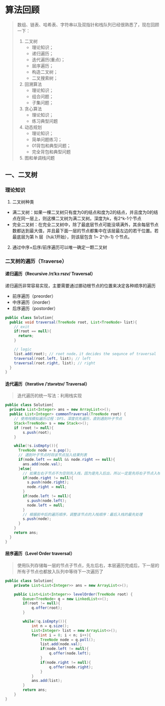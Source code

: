 # 算法回顾
> 数组、链表、哈希表、字符串以及双指针和栈队列已经很熟悉了，现在回顾一下：
> 1. 二叉树
>    - 理论知识；
>    - 递归遍历；
>    - 迭代遍历(重点)；
>    - 层序遍历；
>    - 构造二叉树；
>    - 二叉搜索树；
> 2. 回溯算法
>    - 理论知识；
>    - 组合问题；
>    - 子集问题；
> 3. 贪心算法
>    - 理论知识；
>    - 练习典型问题
> 4. 动态规划
>    - 理论知识；
>    - 简单问题练习；
>    - 01背包和典型问题；
>    - 完全背包和典型问题
> 5. 图和单调栈问题


## 一、二叉树
### 理论知识
1. 二叉树种类
 - 满二叉树：如果一棵二叉树只有度为0的结点和度为2的结点，并且度为0的结点在同一层上，则这棵二叉树为满二叉树。深度为k，有2^k-1个节点
 - 完全二叉树：在完全二叉树中，除了最底层节点可能没填满外，其余每层节点数都达到最大值，并且最下面一层的节点都集中在该层最左边的若干位置。若最底层为第 h 层（h从1开始），则该层包含 1~ 2^(h-1) 个节点。
2. 通过中序+后序/前序遍历可以唯一确定一颗二叉树

### 二叉树的遍历（Traverse）
#### 递归遍历（Recursive /rɪˈkɜːrsɪv/ Traversal）
递归遍历非常容易实现，主要需要通过挪动根节点的位置来决定各种顺序的遍历
- 前序遍历（preorder）
- 中序遍历（inorder）
- 后序遍历（postorder）

```java
public class Solution{
  public void traversal(TreeNode root, List<TreeNode> list){
    // exit
    if(root == null){
      return;
    }

    // logic
    list.add(root); // root node，it decides the sequnce of traversal
    traversal(root.left, list); // left
    traversal(root.right, list); // right
  }
}  
```

#### 迭代遍历（Iterative /ˈɪtərətɪv/ Traversal）
> 迭代遍历的统一写法：利用栈实现
```java
public class Solution{
  private List<Integer> ans = new ArrayList<>();
  public List<Integer> commonTraversal(TreeNode root) {
    // 使用栈模拟遍历过程：DFS，深度优先遍历，直到遇到叶子节点
    Stack<TreeNode> s = new Stack<>();
    if (root != null){
        s.push(root);
    }

    while(!s.isEmpty()){
      TreeNode node = s.pop();
      // 遇到叶子节点时将该节点加入结果列表
      if(node.left == null && node.right == null){
        ans.add(node.val);
      }else{
        // 如果左右子节点不为空则先入栈，因为是先入后出，所以一定是先将右子节点入栈
        if(node.right != null){
          s.push(node.right);
          node.right = null;
        }
        if(node.left != null){
          s.push(node.left);
          node.left = null;
        }
        // 根据前中后的遍历顺序，调整该节点的入栈顺序：最后入栈的最先处理
        s.push(node);
      }
    }
    return ans;
  }
}
```

#### 层序遍历（Level Order traversal）
> 使用队列存储每一层的节点子节点，先左后右，本层遍历完成后，下一层的所有子节点也都放入队列中等待下一次遍历了
```java
public class Solution{
    private List<List<Integer>> ans = new ArrayList<>();

    public List<List<Integer>> levelOrder(TreeNode root) {
        Queue<TreeNode> q = new LinkedList<>();
        if(root != null){
            q.offer(root);
        }

        while(!q.isEmpty()){
            int n = q.size();
            List<Integer> list = new ArrayList<>();
            for(int i = 0; i < n; i++){
                TreeNode node = q.poll();
                list.add(node.val);
                if(node.left != null){
                    q.offer(node.left);
                }
                if(node.right != null){
                    q.offer(node.right);
                }
            }
            ans.add(list);
        }
        return ans;
    }
}
```

